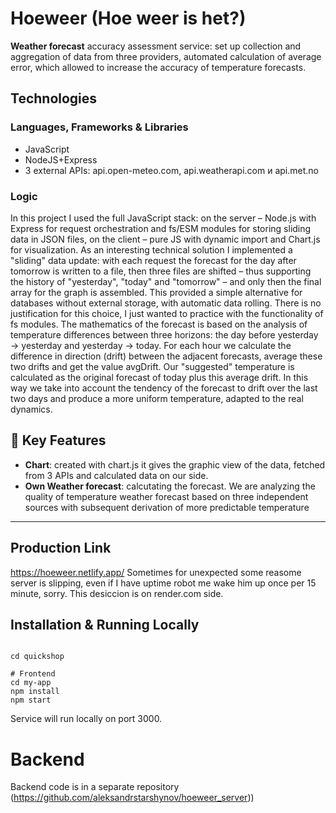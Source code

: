 # Hoeweer (Hoe weer is het?)
**Weather forecast** accuracy assessment service: set up collection and aggregation of data from three providers, automated calculation of average error, which allowed to increase the accuracy of temperature forecasts.

## Technologies

### Languages, Frameworks & Libraries
- JavaScript
- NodeJS+Express
- 3 external APIs: api.open-meteo.com, api.weatherapi.com и api.met.no<br>

### Logic
In this project I used the full JavaScript stack: on the server – Node.js with Express for request orchestration and fs/ESM modules for storing sliding data in JSON files, on the client – ​​​​pure JS with dynamic import and Chart.js for visualization. As an interesting technical solution I implemented a "sliding" data update: with each request the forecast for the day after tomorrow is written to a file, then three files are shifted – thus supporting the history of "yesterday", "today" and "tomorrow" – and only then the final array for the graph is assembled. This provided a simple alternative for databases without external storage, with automatic data rolling. There is no justification for this choice, I just wanted to practice with the functionality of fs modules. The mathematics of the forecast is based on the analysis of temperature differences between three horizons: the day before yesterday → yesterday and yesterday → today. For each hour we calculate the difference in direction (drift) between the adjacent forecasts, average these two drifts and get the value avgDrift. Our "suggested" temperature is calculated as the original forecast of today plus this average drift. In this way we take into account the tendency of the forecast to drift over the last two days and produce a more uniform temperature, adapted to the real dynamics.<br>

## 🚀 Key Features
- **Chart**: created with chart.js it gives the graphic view of the data, fetched from 3 APIs and calculated data on our side.
- **Own Weather forecast**: calcutating the forecast. We are analyzing the quality of temperature weather forecast based on three independent sources with subsequent derivation of more predictable temperature

---

## Production Link
https://hoeweer.netlify.app/
Sometimes for unexpected some reasome server is slipping, even if I have uptime robot me wake him up once per 15 minute, sorry. This desiccion is on render.com side.  

## Installation & Running Locally
```

cd quickshop

# Frontend
cd my-app
npm install
npm start
```
Service will run locally on port 3000.<br>

# Backend 
Backend code is in a separate repository (https://github.com/aleksandrstarshynov/hoeweer_server))
